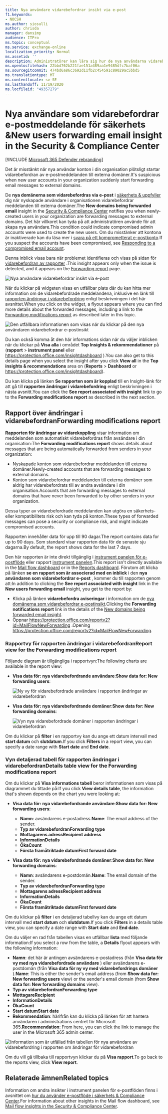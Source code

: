 ```yaml
---
title: Nya användare vidarebefordrar insikt via e-post
f1.keywords:
- NOCSH
ms.author: siosulli
author: chrisda
manager: dansimp
audience: ITPro
ms.topic: conceptual
ms.service: exchange-online
localization_priority: Normal
ms.assetid: ''
description: Administratörer kan lära sig hur de nya användarna vidarebefordrar e-postmeddelandena i säkerhets & efterlevnad för att undersöka när användare i organisationen vidarebefordrar meddelanden till nya domäner.
ms.openlocfilehash: 22bbd762b221fae151a489aa1e9485dfc7baf06a
ms.sourcegitcommit: 474bd6a86c3692d11fb2c454591c89029ac5bbd5
ms.translationtype: MT
ms.contentlocale: sv-SE
ms.lasthandoff: 11/19/2020
ms.locfileid: "49357279"
---
```

# <a name="new-users-forwarding-email-insight-in-the-security--compliance-center"></a><span data-ttu-id="c709b-103">Nya användare som vidarebefordrar e-postmeddelande för säkerhets &</span><span class="sxs-lookup"><span data-stu-id="c709b-103">New users forwarding email insight in the Security & Compliance Center</span></span>

[!INCLUDE [Microsoft 365 Defender rebranding](../includes/microsoft-defender-for-office.md)]


<span data-ttu-id="c709b-104">Det är misstänkt när nya användar konton i din organisation plötsligt startar vidarebefordran av e-postmeddelanden till externa domäner.</span><span class="sxs-lookup"><span data-stu-id="c709b-104">It's suspicious when new user accounts in your organization suddenly start forwarding email messages to external domains.</span></span>

<span data-ttu-id="c709b-105">De **nya domänerna som vidarebefordras via e-post** i [säkerhets & uppfyller](https://protection.office.com) dig när nyskapade användare i organisationen vidarebefordrar meddelanden till externa domäner.</span><span class="sxs-lookup"><span data-stu-id="c709b-105">The **New domains being forwarded email** insight in the [Security & Compliance Center](https://protection.office.com) notifies you when newly-created users in your organization are forwarding messages to external domains.</span></span> <span data-ttu-id="c709b-106">Det här villkoret kan tyda på att administratören använde för att skapa nya användare.</span><span class="sxs-lookup"><span data-stu-id="c709b-106">This condition could indicate compromised admin accounts were used to create the new users.</span></span> <span data-ttu-id="c709b-107">Om du misstänker att kontona är inaktiverade kan du läsa mer i [svara på ett komprometterat e-postkonto](responding-to-a-compromised-email-account.md).</span><span class="sxs-lookup"><span data-stu-id="c709b-107">If you suspect the accounts have been compromised, see [Responding to a compromised email account](responding-to-a-compromised-email-account.md).</span></span>

<span data-ttu-id="c709b-108">Denna inblick visas bara när problemet identifieras och visas på sidan för [vidarebefordran av rapporter](view-mail-flow-reports.md#forwarding-report) .</span><span class="sxs-lookup"><span data-stu-id="c709b-108">This insight appears only when the issue is detected, and it appears on the [Forwarding report](view-mail-flow-reports.md#forwarding-report) page.</span></span>

![Nya användare vidarebefordrar insikt via e-post](../../media/mfi-new-users-forwarding-email.png)

<span data-ttu-id="c709b-110">När du klickar på widgeten visas en utfällbar plats där du kan hitta mer information om de vidarebefordrade meddelandena, inklusive en länk till [rapporten ändringar i vidarebefordring](#forwarding-modifications-report) enligt beskrivningen i det här avsnittet.</span><span class="sxs-lookup"><span data-stu-id="c709b-110">When you click on the widget, a flyout appears where you can find more details about the forwarded messages, including a link to the [Forwarding modifications report](#forwarding-modifications-report) as described later in this topic.</span></span>

![Den utfällbara informationen som visas när du klickar på den nya användaren vidarebefordrar e-postinsikt](../../media/mfi-new-users-forwarding-email-details.png)

<span data-ttu-id="c709b-112">Du kan också komma åt den här informations sidan när du väljer inblicken när du klickar på **Visa alla** i området **Top Insights & rekommendationer** på (**rapport** \> **instrument panel** eller <https://protection.office.com/insightdashboard> ).</span><span class="sxs-lookup"><span data-stu-id="c709b-112">You can also get to this details page when you select the insight after you click **View all** in the **Top insights & recommendations** area on (**Reports** \> **Dashboard** or <https://protection.office.com/insightdashboard>).</span></span>

<span data-ttu-id="c709b-113">Du kan klicka på länken **Se rapporten som är kopplad** till en Insight-länk för att gå till **rapporten ändringar i vidarebefordring** enligt beskrivningen i nästa avsnitt.</span><span class="sxs-lookup"><span data-stu-id="c709b-113">You can click the **See report associated with insight** link to go to the **Forwarding modifications report** as described in the next section.</span></span>

## <a name="forwarding-modifications-report"></a><span data-ttu-id="c709b-114">Rapport över ändringar i vidarebefordran</span><span class="sxs-lookup"><span data-stu-id="c709b-114">Forwarding modifications report</span></span>

<span data-ttu-id="c709b-115">**Rapporten för ändringar av vidarekoppling** visar information om meddelanden som automatiskt vidarebefordras från avsändare i din organisation:</span><span class="sxs-lookup"><span data-stu-id="c709b-115">The **Forwarding modifications report** shows details about messages that are being automatically forwarded from senders in your organization:</span></span>

- <span data-ttu-id="c709b-116">Nyskapade konton som vidarebefordrar meddelanden till externa domäner.</span><span class="sxs-lookup"><span data-stu-id="c709b-116">Newly-created accounts that are forwarding messages to external domains.</span></span>
- <span data-ttu-id="c709b-117">Konton som vidarebefordrar meddelanden till externa domäner som aldrig har vidarebefordrats till av andra avsändare i din organisation.</span><span class="sxs-lookup"><span data-stu-id="c709b-117">Accounts that are forwarding messages to external domains that have never been forwarded to by other senders in your organization.</span></span>

<span data-ttu-id="c709b-118">Dessa typer av vidarebefordrade meddelanden kan utgöra en säkerhets-eller kompatibilitets risk och kan tyda på konton.</span><span class="sxs-lookup"><span data-stu-id="c709b-118">These types of forwarded messages can pose a security or compliance risk, and might indicate compromised accounts.</span></span>

<span data-ttu-id="c709b-119">Rapporten innehåller data för upp till 90 dagar.</span><span class="sxs-lookup"><span data-stu-id="c709b-119">The report contains data for up to 90 days.</span></span> <span data-ttu-id="c709b-120">Som standard visar rapporten data för de senaste sju dagarna.</span><span class="sxs-lookup"><span data-stu-id="c709b-120">By default, the report shows data for the last 7 days.</span></span>

<span data-ttu-id="c709b-121">Den här rapporten är inte direkt tillgänglig i [instrument panelen för e-postflöde](mail-flow-insights-v2.md) eller rapport [instrument panelen](view-mail-flow-reports.md).</span><span class="sxs-lookup"><span data-stu-id="c709b-121">This report isn't directly available in the [Mail flow dashboard](mail-flow-insights-v2.md) or in the [Reports dashboard](view-mail-flow-reports.md).</span></span> <span data-ttu-id="c709b-122">Förutom att klicka på länken **se en rapport som är associerad med en inblick** i den **nya användaren som vidarebefordrar e-post** , kommer du till rapporten genom att:</span><span class="sxs-lookup"><span data-stu-id="c709b-122">In addition to clicking the **See report associated with insight** link in the **New users forwarding email** insight, you get to the report by:</span></span>

- <span data-ttu-id="c709b-123">Klicka på länken **vidarebefordra aviseringar** i information om de [nya domänerna som vidarebefordrar e-postinsikt](mfi-new-domains-being-forwarded-email.md).</span><span class="sxs-lookup"><span data-stu-id="c709b-123">Clicking the **Forwarding notifications report** link in the details of the [New domains being forwarded email insight](mfi-new-domains-being-forwarded-email.md).</span></span>
- <span data-ttu-id="c709b-124">Öppnar <https://protection.office.com/reportv2?id=MailFlowNewForwarding> .</span><span class="sxs-lookup"><span data-stu-id="c709b-124">Opening <https://protection.office.com/reportv2?id=MailFlowNewForwarding>.</span></span>

### <a name="report-view-for-the-forwarding-modifications-report"></a><span data-ttu-id="c709b-125">Rapportvy för rapporten ändringar i vidarebefordran</span><span class="sxs-lookup"><span data-stu-id="c709b-125">Report view for the Forwarding modifications report</span></span>

<span data-ttu-id="c709b-126">Följande diagram är tillgängliga i rapportvyn:</span><span class="sxs-lookup"><span data-stu-id="c709b-126">The following charts are available in the report view:</span></span>

- <span data-ttu-id="c709b-127">**Visa data för: nya vidarebefordrande användare**:</span><span class="sxs-lookup"><span data-stu-id="c709b-127">**Show data for: New forwarding users**:</span></span>

  ![Ny vy för vidarebefordrade användare i rapporten ändringar av vidarebefordran](../../media/forwarding-modifications-report-new-forwarding-users.png)

- <span data-ttu-id="c709b-129">**Visa data för: nya vidarebefordrande domäner**:</span><span class="sxs-lookup"><span data-stu-id="c709b-129">**Show data for: New forwarding domains**:</span></span>

  ![Vyn nya vidarebefordrade domäner i rapporten ändringar i vidarebefordran](../../media/forwarding-modifications-report-new-forwarded-domains.png)

<span data-ttu-id="c709b-131">Om du klickar på **filter** i en rapportvy kan du ange ett datum intervall med **start datum** och **slutdatum**.</span><span class="sxs-lookup"><span data-stu-id="c709b-131">If you click **Filters** in a report view, you can specify a date range with **Start date** and **End date**.</span></span>

### <a name="details-table-view-for-the-forwarding-modifications-report"></a><span data-ttu-id="c709b-132">Vyn detaljerad tabell för rapporten ändringar i vidarebefordran</span><span class="sxs-lookup"><span data-stu-id="c709b-132">Details table view for the Forwarding modifications report</span></span>

<span data-ttu-id="c709b-133">Om du klickar på **Visa informations tabell** beror informationen som visas på diagrammet du tittade på:</span><span class="sxs-lookup"><span data-stu-id="c709b-133">If you click **View details table**, the information that's shown depends on the chart you were looking at:</span></span>

- <span data-ttu-id="c709b-134">**Visa data för: nya vidarebefordrande användare**:</span><span class="sxs-lookup"><span data-stu-id="c709b-134">**Show data for: New forwarding users**:</span></span>

  - <span data-ttu-id="c709b-135">**Namn**: avsändarens e-postadress.</span><span class="sxs-lookup"><span data-stu-id="c709b-135">**Name**: The email address of the sender.</span></span>
  - <span data-ttu-id="c709b-136">**Typ av vidarebefordran**</span><span class="sxs-lookup"><span data-stu-id="c709b-136">**Forwarding type**</span></span>
  - <span data-ttu-id="c709b-137">**Mottagarens adress**</span><span class="sxs-lookup"><span data-stu-id="c709b-137">**Recipient address**</span></span>
  - <span data-ttu-id="c709b-138">**Information**</span><span class="sxs-lookup"><span data-stu-id="c709b-138">**Details**</span></span>
  - <span data-ttu-id="c709b-139">**Öka**</span><span class="sxs-lookup"><span data-stu-id="c709b-139">**Count**</span></span>
  - <span data-ttu-id="c709b-140">**Första framåtriktade datum**</span><span class="sxs-lookup"><span data-stu-id="c709b-140">**First forward date**</span></span>

- <span data-ttu-id="c709b-141">**Visa data för: nya vidarebefordrande domäner**:</span><span class="sxs-lookup"><span data-stu-id="c709b-141">**Show data for: New forwarding domains**:</span></span>

  - <span data-ttu-id="c709b-142">**Namn**: avsändarens e-postdomän.</span><span class="sxs-lookup"><span data-stu-id="c709b-142">**Name**: The email domain of the sender.</span></span>
  - <span data-ttu-id="c709b-143">**Typ av vidarebefordran**</span><span class="sxs-lookup"><span data-stu-id="c709b-143">**Forwarding type**</span></span>
  - <span data-ttu-id="c709b-144">**Mottagarens adress**</span><span class="sxs-lookup"><span data-stu-id="c709b-144">**Recipient address**</span></span>
  - <span data-ttu-id="c709b-145">**Information**</span><span class="sxs-lookup"><span data-stu-id="c709b-145">**Details**</span></span>
  - <span data-ttu-id="c709b-146">**Öka**</span><span class="sxs-lookup"><span data-stu-id="c709b-146">**Count**</span></span>
  - <span data-ttu-id="c709b-147">**Första framåtriktade datum**</span><span class="sxs-lookup"><span data-stu-id="c709b-147">**First forward date**</span></span>

<span data-ttu-id="c709b-148">Om du klickar på **filter** i en detaljerad tabellvy kan du ange ett datum intervall med **start datum** och **slutdatum**.</span><span class="sxs-lookup"><span data-stu-id="c709b-148">If you click **Filters** in a details table view, you can specify a date range with **Start date** and **End date**.</span></span>

<span data-ttu-id="c709b-149">Om du väljer en rad från tabellen visas en utfällbar **lista** med följande information:</span><span class="sxs-lookup"><span data-stu-id="c709b-149">If you select a row from the table, a **Details** flyout appears with the following information:</span></span>

- <span data-ttu-id="c709b-150">**Namn**: det här är antingen avsändarens e-postadress (från **Visa data för vy med nya vidarebefordrade användare** ) eller avsändarens e-postdomän (från **Visa data för ny vy med vidarebefordrings domäner** ).</span><span class="sxs-lookup"><span data-stu-id="c709b-150">**Name**: This is either the sender's email address (from **Show data for: New forwarding users** view) or the sender's email domain (from **Show data for: New forwarding domains** view).</span></span>
- <span data-ttu-id="c709b-151">**Typ av vidarebefordran**</span><span class="sxs-lookup"><span data-stu-id="c709b-151">**Forwarding type**</span></span>
- <span data-ttu-id="c709b-152">**Mottagare**</span><span class="sxs-lookup"><span data-stu-id="c709b-152">**Recipient**</span></span>
- <span data-ttu-id="c709b-153">**Information**</span><span class="sxs-lookup"><span data-stu-id="c709b-153">**Details**</span></span>
- <span data-ttu-id="c709b-154">**Öka**</span><span class="sxs-lookup"><span data-stu-id="c709b-154">**Count**</span></span>
- <span data-ttu-id="c709b-155">**Start datum**</span><span class="sxs-lookup"><span data-stu-id="c709b-155">**Start date**</span></span>
- <span data-ttu-id="c709b-156">**Rekommendation**: härifrån kan du klicka på länken för att hantera användaren i administrations centret för Microsoft 365.</span><span class="sxs-lookup"><span data-stu-id="c709b-156">**Recommendation**: From here, you can click the link to manage the user in the Microsoft 365 admin center.</span></span>

![Information som är utfällad från tabellen för nya användare av vidarebefordring i rapporten om ändringar för vidarebefordran](../../media/mfi-forwarding-modifications-report-new-forwarding-users-view-details-table-details.png)

<span data-ttu-id="c709b-158">Om du vill gå tillbaka till rapportvyn klickar du på **Visa rapport**.</span><span class="sxs-lookup"><span data-stu-id="c709b-158">To go back to the reports view, click **View report**.</span></span>

## <a name="related-topics"></a><span data-ttu-id="c709b-159">Relaterade ämnen</span><span class="sxs-lookup"><span data-stu-id="c709b-159">Related topics</span></span>

<span data-ttu-id="c709b-160">Information om andra insikter i instrument panelen för e-postflöden finns i avsnittet om [hur du använder e-postflöde i säkerhets & Compliance Center](mail-flow-insights-v2.md).</span><span class="sxs-lookup"><span data-stu-id="c709b-160">For information about other insights in the Mail flow dashboard, see [Mail flow insights in the Security & Compliance Center](mail-flow-insights-v2.md).</span></span>
